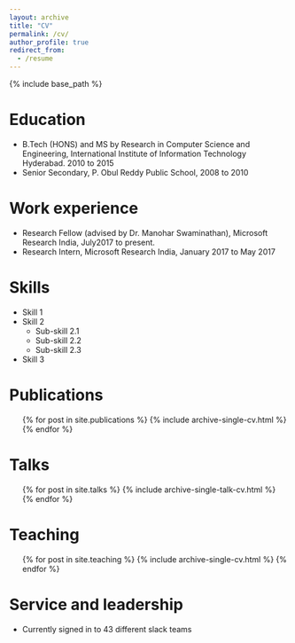 ```yaml
---
layout: archive
title: "CV"
permalink: /cv/
author_profile: true
redirect_from:
  - /resume
---
```


{% include base_path %}

Education
======
* B.Tech (HONS) and MS by Research in Computer Science and Engineering, International Institute of Information Technology Hyderabad. 2010 to 2015
* Senior Secondary, P. Obul Reddy Public School, 2008 to 2010

Work experience
======
* Research Fellow (advised by Dr. Manohar Swaminathan), Microsoft Research India, July2017 to present.
* Research Intern, Microsoft Research India, January 2017 to May 2017
  
Skills
======
* Skill 1
* Skill 2
  * Sub-skill 2.1
  * Sub-skill 2.2
  * Sub-skill 2.3
* Skill 3

Publications
======
  <ul>{% for post in site.publications %}
    {% include archive-single-cv.html %}
  {% endfor %}</ul>
  
Talks
======
  <ul>{% for post in site.talks %}
    {% include archive-single-talk-cv.html %}
  {% endfor %}</ul>
  
Teaching
======
  <ul>{% for post in site.teaching %}
    {% include archive-single-cv.html %}
  {% endfor %}</ul>
  
Service and leadership
======
* Currently signed in to 43 different slack teams
